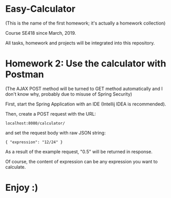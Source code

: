 # Easy-Calculator
(This is the name of the first homework; it's actually a homework collection)

Course SE418 since March, 2019.

All tasks, homework and projects will be integrated into this repository.

# Homework 2: Use the calculator with Postman
(The AJAX POST method will be turned to GET method automatically and I don't know why, probably due to misuse of Spring Security)

First, start the Spring Application with an IDE (Intellij IDEA is recommended).

Then, create a POST request with the URL:

<code>localhost:8080/calculator/</code>

and set the request body with raw JSON string:

<code>{
    "expression": "12/24"
}</code>

As a result of the example request, "0.5" will be returned in response.

Of course, the content of expression can be any expression you want to calculate.

Enjoy :)
=======
